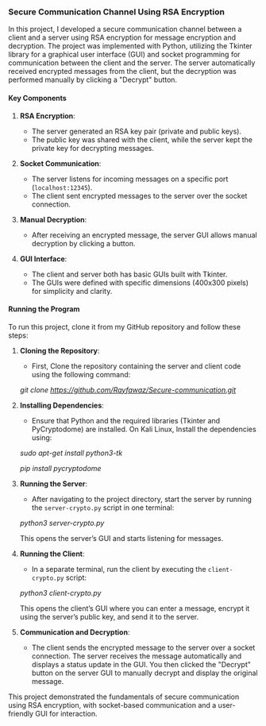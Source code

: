 ### Secure Communication Channel Using RSA Encryption

In this project, I developed a secure communication channel between a client and a server using RSA encryption for message encryption and decryption. The project was implemented with Python, utilizing the Tkinter library for a graphical user interface (GUI) and socket programming for communication between the client and the server. The server automatically received encrypted messages from the client, but the decryption was performed manually by clicking a "Decrypt" button.

#### Key Components

1. **RSA Encryption**:
   - The server generated an RSA key pair (private and public keys).
   - The public key was shared with the client, while the server kept the private key for decrypting messages.
   
2. **Socket Communication**:
   - The server listens for incoming messages on a specific port (`localhost:12345`).
   - The client sent encrypted messages to the server over the socket connection.
   
3. **Manual Decryption**:
   - After receiving an encrypted message, the server GUI allows manual decryption by clicking a button.
   
4. **GUI Interface**:
   - The client and server both has basic GUIs built with Tkinter.
   - The GUIs were defined with specific dimensions (400x300 pixels) for simplicity and clarity.
   
#### Running the Program

To run this project, clone it from my GitHub repository and follow these steps:

1. **Cloning the Repository**:
   - First, Clone the repository containing the server and client code using the following command:
   
    _git clone https://github.com/Rayfawaz/Secure-communication.git_
   

2. **Installing Dependencies**:
   -  Ensure that Python and the required libraries (Tkinter and PyCryptodome) are installed. On Kali Linux, Install the dependencies using:

   _sudo apt-get install python3-tk_
   
   _pip install pycryptodome_
  

4. **Running the Server**:
   - After navigating to the project directory, start the server by running the `server-crypto.py` script in one terminal:

   _python3 server-crypto.py_
  

   This opens the server’s GUI and starts listening for messages.

5. **Running the Client**:
   - In a separate terminal, run the client by executing the `client-crypto.py` script:

   _python3 client-crypto.py_
  

   This opens the client’s GUI where you can enter a message, encrypt it using the server’s public key, and send it to the server.

6. **Communication and Decryption**:
   - The client sends the encrypted message to the server over a socket connection. The server receives the message automatically and displays a status update in the GUI. You then clicked the "Decrypt" button on the server GUI to manually decrypt and display the original message.

This project demonstrated the fundamentals of secure communication using RSA encryption, with socket-based communication and a user-friendly GUI for interaction.


